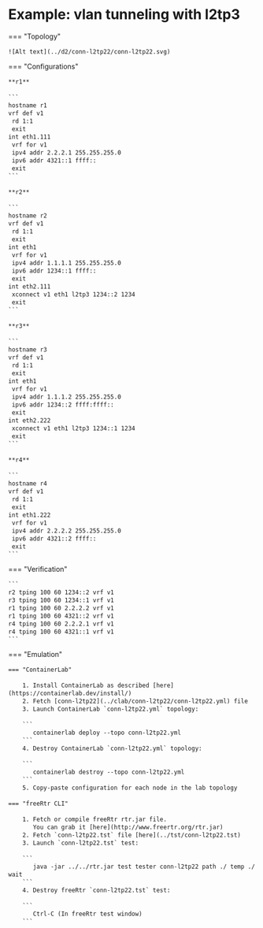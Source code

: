# Example: vlan tunneling with l2tp3

=== "Topology"

    ![Alt text](../d2/conn-l2tp22/conn-l2tp22.svg)

=== "Configurations"

    **r1**

    ```
    hostname r1
    vrf def v1
     rd 1:1
     exit
    int eth1.111
     vrf for v1
     ipv4 addr 2.2.2.1 255.255.255.0
     ipv6 addr 4321::1 ffff::
     exit
    ```

    **r2**

    ```
    hostname r2
    vrf def v1
     rd 1:1
     exit
    int eth1
     vrf for v1
     ipv4 addr 1.1.1.1 255.255.255.0
     ipv6 addr 1234::1 ffff::
     exit
    int eth2.111
     xconnect v1 eth1 l2tp3 1234::2 1234
     exit
    ```

    **r3**

    ```
    hostname r3
    vrf def v1
     rd 1:1
     exit
    int eth1
     vrf for v1
     ipv4 addr 1.1.1.2 255.255.255.0
     ipv6 addr 1234::2 ffff:ffff::
     exit
    int eth2.222
     xconnect v1 eth1 l2tp3 1234::1 1234
     exit
    ```

    **r4**

    ```
    hostname r4
    vrf def v1
     rd 1:1
     exit
    int eth1.222
     vrf for v1
     ipv4 addr 2.2.2.2 255.255.255.0
     ipv6 addr 4321::2 ffff::
     exit
    ```

=== "Verification"

    ```
    r2 tping 100 60 1234::2 vrf v1
    r3 tping 100 60 1234::1 vrf v1
    r1 tping 100 60 2.2.2.2 vrf v1
    r1 tping 100 60 4321::2 vrf v1
    r4 tping 100 60 2.2.2.1 vrf v1
    r4 tping 100 60 4321::1 vrf v1
    ```

=== "Emulation"

    === "ContainerLab"

        1. Install ContainerLab as described [here](https://containerlab.dev/install/)  
        2. Fetch [conn-l2tp22](../clab/conn-l2tp22/conn-l2tp22.yml) file  
        3. Launch ContainerLab `conn-l2tp22.yml` topology:  

        ```
           containerlab deploy --topo conn-l2tp22.yml  
        ```
        4. Destroy ContainerLab `conn-l2tp22.yml` topology:  

        ```
           containerlab destroy --topo conn-l2tp22.yml  
        ```
        5. Copy-paste configuration for each node in the lab topology

    === "freeRtr CLI"

        1. Fetch or compile freeRtr rtr.jar file.  
           You can grab it [here](http://www.freertr.org/rtr.jar)  
        2. Fetch `conn-l2tp22.tst` file [here](../tst/conn-l2tp22.tst)  
        3. Launch `conn-l2tp22.tst` test:  

        ```
           java -jar ../../rtr.jar test tester conn-l2tp22 path ./ temp ./ wait
        ```
        4. Destroy freeRtr `conn-l2tp22.tst` test:  

        ```
           Ctrl-C (In freeRtr test window)
        ```

